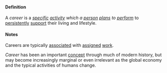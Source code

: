 #### Definition

A *career* is a *[specific](https://github.com/gcassel/Modular-Organizing-Terminology/blob/master/terms/specific.md) [activity](https://github.com/gcassel/Modular-Organizing-Terminology/blob/master/terms/activity.md) which a [person](https://github.com/gcassel/Modular-Organizing-Terminology/blob/master/terms/person.md) [plans](https://github.com/gcassel/Modular-Organizing-Terminology/blob/master/terms/plan.md) to [perform](https://github.com/gcassel/Modular-Organizing-Terminology/blob/master/terms/perform.md)* to [persistently](https://github.com/gcassel/Modular-Organizing-Terminology/blob/master/terms/persistent.md) [support](https://github.com/gcassel/Modular-Organizing-Terminology/blob/master/terms/support.md) their living and lifestyle.

#### Notes

Careers are typically [associated](https://github.com/gcassel/Modular-Organizing-Terminology/blob/master/terms/associate.md) with [assigned](https://github.com/gcassel/Modular-Organizing-Terminology/blob/master/terms/assign.md) [work](https://github.com/gcassel/Modular-Organizing-Terminology/blob/master/terms/work.md).

*Career* has been an important [concept](https://github.com/gcassel/Modular-Organizing-Terminology/blob/master/terms/concept.md) through much of modern history, but may become increasingly marginal or even irrelevant as the global economy and the typical activities of humans change.
